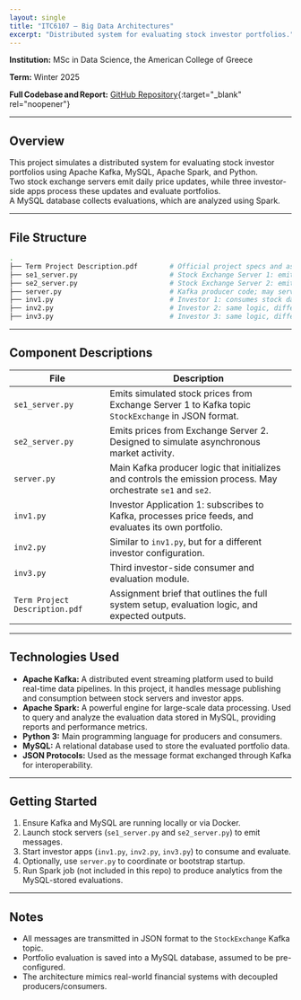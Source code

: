 ```yaml
---
layout: single
title: "ITC6107 – Big Data Architectures"
excerpt: "Distributed system for evaluating stock investor portfolios."
---
```


**Institution:** MSc in Data Science, the American College of Greece

**Term:** Winter 2025

**Full Codebase and Report:** [GitHub Repository](https://github.com/C-Kapsalis/ITC6107---Big-Data-Architectures){:target="_blank" rel="noopener"}

---


## Overview

This project simulates a distributed system for evaluating stock investor portfolios using Apache Kafka, MySQL, Apache Spark, and Python.  
Two stock exchange servers emit daily price updates, while three investor-side apps process these updates and evaluate portfolios.  
A MySQL database collects evaluations, which are analyzed using Spark.

---


## File Structure

```bash
.
├── Term Project Description.pdf        # Official project specs and assignment details
├── se1_server.py                       # Stock Exchange Server 1: emits JSON messages with stock prices
├── se2_server.py                       # Stock Exchange Server 2: emits different JSON messages with stock prices
├── server.py                           # Kafka producer code; may serve as controller for the two exchange emitters
├── inv1.py                             # Investor 1: consumes stock data and evaluates portfolios
├── inv2.py                             # Investor 2: same logic, different investor portfolio
├── inv3.py                             # Investor 3: same logic, different investor portfolio
```

---


## Component Descriptions

| File             | Description |
|------------------|-------------|
| `se1_server.py`  | Emits simulated stock prices from Exchange Server 1 to Kafka topic `StockExchange` in JSON format. |
| `se2_server.py`  | Emits prices from Exchange Server 2. Designed to simulate asynchronous market activity. |
| `server.py`      | Main Kafka producer logic that initializes and controls the emission process. May orchestrate `se1` and `se2`. |
| `inv1.py`        | Investor Application 1: subscribes to Kafka, processes price feeds, and evaluates its own portfolio. |
| `inv2.py`        | Similar to `inv1.py`, but for a different investor configuration. |
| `inv3.py`        | Third investor-side consumer and evaluation module. |
| `Term Project Description.pdf` | Assignment brief that outlines the full system setup, evaluation logic, and expected outputs. |

---


## Technologies Used

- **Apache Kafka:** A distributed event streaming platform used to build real-time data pipelines. In this project, it handles message publishing and consumption between stock servers and investor apps.
- **Apache Spark:** A powerful engine for large-scale data processing. Used to query and analyze the evaluation data stored in MySQL, providing reports and performance metrics.
- **Python 3:** Main programming language for producers and consumers.
- **MySQL:** A relational database used to store the evaluated portfolio data.
- **JSON Protocols:** Used as the message format exchanged through Kafka for interoperability.

---


## Getting Started

1. Ensure Kafka and MySQL are running locally or via Docker.
2. Launch stock servers (`se1_server.py` and `se2_server.py`) to emit messages.
3. Start investor apps (`inv1.py`, `inv2.py`, `inv3.py`) to consume and evaluate.
4. Optionally, use `server.py` to coordinate or bootstrap startup.
5. Run Spark job (not included in this repo) to produce analytics from the MySQL-stored evaluations.

---


## Notes

- All messages are transmitted in JSON format to the `StockExchange` Kafka topic.
- Portfolio evaluation is saved into a MySQL database, assumed to be pre-configured.
- The architecture mimics real-world financial systems with decoupled producers/consumers.
